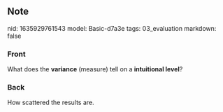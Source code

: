 ## Note
nid: 1635929761543
model: Basic-d7a3e
tags: 03_evaluation
markdown: false

### Front
What does the <b>variance</b> (measure) tell on a <b>intuitional
level</b>?

### Back
How scattered the results are.
